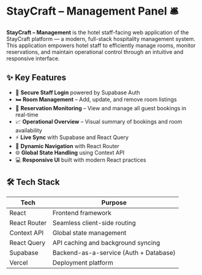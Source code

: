 # StayCraft – Management Panel 🛎️

**StayCraft – Management** is the hotel staff-facing web application of the StayCraft platform — a modern, full-stack hospitality management system. This application empowers hotel staff to efficiently manage rooms, monitor reservations, and maintain operational control through an intuitive and responsive interface.

## ✨ Key Features

- 🔐 **Secure Staff Login** powered by Supabase Auth
- 🛏️ **Room Management** – Add, update, and remove room listings
- 📆 **Reservation Monitoring** – View and manage all guest bookings in real-time
- 📈 **Operational Overview** – Visual summary of bookings and room availability
- ⚡ **Live Sync** with Supabase and React Query
- 🔄 **Dynamic Navigation** with React Router
- 🌐 **Global State Handling** using Context API
- 💻 **Responsive UI** built with modern React practices

## 🛠 Tech Stack

| Tech            | Purpose                                       |
|-----------------|-----------------------------------------------|
| React           | Frontend framework                            |
| React Router    | Seamless client-side routing                  |
| Context API     | Global state management                       |
| React Query     | API caching and background syncing            |
| Supabase        | Backend-as-a-service (Auth + Database)        |                
| Vercel          | Deployment platform                           |

